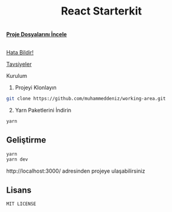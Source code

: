  
  <h1 align="center">React Starterkit</h1>

  <p align="center">
<p>
    <br />
    <a href="https://github.com/muhammeddeniz/working-area"><strong>Proje Dosyalarını İncele</strong></a>
    <br />
    <br />
   <p>
    <a href="https://github.com/muhammeddeniz/working-area/issues">Hata Bildir!</a>
    <p>
    <a href="https://github.com/muhammeddeniz/working-area/issues">Tavsiyeler</a>
  </p>
</p 
 
<h3>Kurulum</h3>
 
1. Projeyi Klonlayın
```sh
git clone https://github.com/muhammeddeniz/working-area.git
```
2. Yarn Paketlerini İndirin
```sh
yarn
```

## Geliştirme 

```sh
yarn
yarn dev
```

http://localhost:3000/ adresinden projeye ulaşabilirsiniz 


## Lisans

`MIT LICENSE` 
